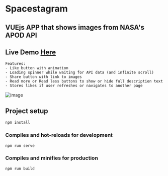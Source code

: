# Spacestagram
## VUEjs APP that shows images from NASA's APOD API
## Live Demo [Here](https://spacestagram-parmandeepgill.herokuapp.com/)
```
Features:
- Like button with animation
- Loading spinner while waiting for API data (and infinite scroll)
- Share button with link to images
- Read more or Read less buttons to show or hide full description text
- Stores likes if user refreshes or navigates to another page
```
![image](https://user-images.githubusercontent.com/70228784/148710853-344cfb30-f4ec-4bb7-b1bc-513ac8d2c749.png)

## Project setup
```
npm install
```

### Compiles and hot-reloads for development
```
npm run serve
```

### Compiles and minifies for production
```
npm run build
```
